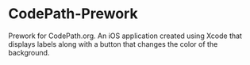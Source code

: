 # CodePath-Prework
Prework for CodePath.org. An iOS application created using Xcode that displays labels along with a button that changes the color of the background.
